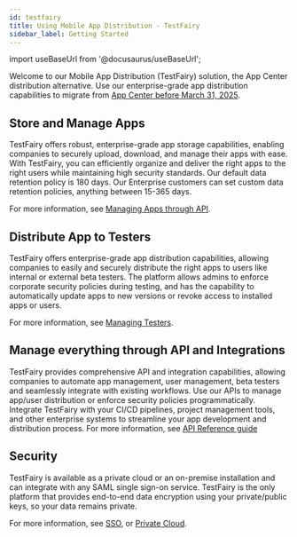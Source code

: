 ```yaml
---
id: testfairy
title: Using Mobile App Distribution - TestFairy
sidebar_label: Getting Started
---
```


import useBaseUrl from '@docusaurus/useBaseUrl';

Welcome to our Mobile App Distribution (TestFairy) solution, the App Center distribution alternative. Use our enterprise-grade app distribution capabilities to migrate from [App Center before March 31, 2025](https://saucelabs.com/testfairy-sauce-labs). 

## Store and Manage Apps

TestFairy offers robust, enterprise-grade app storage capabilities, enabling companies to securely upload, download, and manage their apps with ease.
With TestFairy, you can efficiently organize and deliver the right apps to the right users while maintaining high security standards.
Our default data retention policy is 180 days. Our Enterprise customers can set custom data retention policies, anything between 15-365 days.

For more information, see [Managing Apps through API](/testfairy/api-reference/rest-api/).

## Distribute App to Testers

TestFairy offers enterprise-grade app distribution capabilities, allowing companies to easily and securely distribute the right apps to users like internal or external beta testers. The platform allows admins to enforce corporate security policies during testing, and has the capability to automatically update apps to new versions or revoke access to installed apps or users.

For more information, see [Managing Testers](/testfairy/testers/managing-testers/).

## Manage everything through API and Integrations

TestFairy provides comprehensive API and integration capabilities, allowing companies to automate app management, user management, beta testers and seamlessly integrate with existing workflows. Use our APIs to manage app/user distribution or enforce security policies programmatically. 
Integrate TestFairy with your CI/CD pipelines, project management tools, and other enterprise systems to streamline your app development and distribution process.
For more information, see [API Reference guide](/testfairy/api-reference/rest-api/)

## Security

TestFairy is available as a private cloud or an on-premise installation and can integrate with any SAML single sign-on service. TestFairy is the only platform that provides end-to-end data encryption using your private/public keys, so your data remains private.

For more information, see [SSO](/testfairy/security/sso/sso-intro/), or [Private Cloud](/testfairy/security/sso/sso-intro/).
